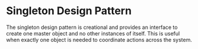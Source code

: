 # Singleton Design Pattern

The singleton design pattern is creational and provides an interface to create
one master object and no other instances of itself. This is useful when exactly
one object is needed to coordinate actions across the system.
